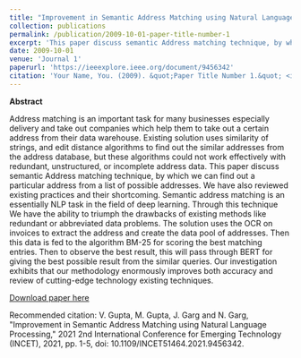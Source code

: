 ```yaml
---
title: "Improvement in Semantic Address Matching using Natural Language Processing"
collection: publications
permalink: /publication/2009-10-01-paper-title-number-1
excerpt: 'This paper discuss semantic Address matching technique, by which we can find out a particular address from a list of possible addresses.'
date: 2009-10-01
venue: 'Journal 1'
paperurl: 'https://ieeexplore.ieee.org/document/9456342'
citation: 'Your Name, You. (2009). &quot;Paper Title Number 1.&quot; <i>Journal 1</i>. 1(1).'
---
```


**Abstract**

Address matching is an important task for many businesses especially delivery and take out companies which help them to take out a certain address from their data warehouse. Existing solution uses similarity of strings, and edit distance algorithms to find out the similar addresses from the address database, but these algorithms could not work effectively with redundant, unstructured, or incomplete address data. This paper discuss semantic Address matching technique, by which we can find out a particular address from a list of possible addresses. We have also reviewed existing practices and their shortcoming. Semantic address matching is an essentially NLP task in the field of deep learning. Through this technique We have the ability to triumph the drawbacks of existing methods like redundant or abbreviated data problems. The solution uses the OCR on invoices to extract the address and create the data pool of addresses. Then this data is fed to the algorithm BM-25 for scoring the best matching entries. Then to observe the best result, this will pass through BERT for giving the best possible result from the similar queries. Our investigation exhibits that our methodology enormously improves both accuracy and review of cutting-edge technology existing techniques.

[Download paper here](https://ieeexplore.ieee.org/document/9456342)

Recommended citation: V. Gupta, M. Gupta, J. Garg and N. Garg, "Improvement in Semantic Address Matching using Natural Language Processing," 2021 2nd International Conference for Emerging Technology (INCET), 2021, pp. 1-5, doi: 10.1109/INCET51464.2021.9456342.